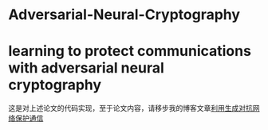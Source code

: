 # Adversarial-Neural-Cryptography
learning to protect communications with adversarial neural cryptography
=====
这是对上述论文的代码实现，至于论文内容，请移步我的博客文章[利用生成对抗网络保护通信](https://blog.csdn.net/weixin_42111770/article/details/81702831)
